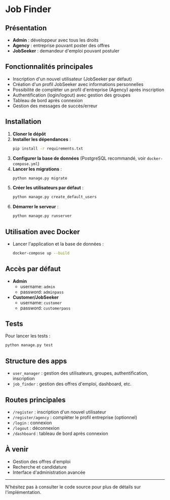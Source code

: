 # Job Finder

## Présentation

- **Admin** : développeur avec tous les droits
- **Agency** : entreprise pouvant poster des offres
- **JobSeeker** : demandeur d'emploi pouvant postuler

## Fonctionnalités principales

- Inscription d'un nouvel utilisateur (JobSeeker par défaut)
- Création d'un profil JobSeeker avec informations personnelles
- Possibilité de compléter un profil d'entreprise (Agency) après inscription
- Authentification (login/logout) avec gestion des groupes
- Tableau de bord après connexion
- Gestion des messages de succès/erreur

## Installation

1. **Cloner le dépôt**
2. **Installer les dépendances** :
   ```bash
   pip install -r requirements.txt
   ```
3. **Configurer la base de données** (PostgreSQL recommandé, voir `docker-compose.yml`)
4. **Lancer les migrations** :
   ```bash
   python manage.py migrate
   ```
5. **Créer les utilisateurs par défaut** :
   ```bash
   python manage.py create_default_users
   ```
6. **Démarrer le serveur** :
   ```bash
   python manage.py runserver
   ```

## Utilisation avec Docker

- Lancer l'application et la base de données :
  ```bash
  docker-compose up --build
  ```

## Accès par défaut

- **Admin**
  - username: `admin`
  - password: `adminpass`
- **Customer/JobSeeker**
  - username: `customer`
  - password: `customerpass`

## Tests

Pour lancer les tests :
```bash
python manage.py test
```

## Structure des apps

- `user_manager` : gestion des utilisateurs, groupes, authentification, inscription
- `job_finder` : gestion des offres d'emploi, dashboard, etc.

## Routes principales

- `/register` : inscription d'un nouvel utilisateur
- `/register/agency` : compléter le profil entreprise (optionnel)
- `/login` : connexion
- `/logout` : déconnexion
- `/dashboard` : tableau de bord après connexion

## À venir

- Gestion des offres d'emploi
- Recherche et candidature
- Interface d'administration avancée

---

N'hésitez pas à consulter le code source pour plus de détails sur l'implémentation.
